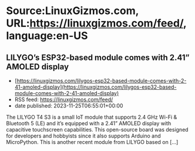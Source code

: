 # Source:LinuxGizmos.com, URL:https://linuxgizmos.com/feed/, language:en-US

## LILYGO’s ESP32-based module comes with 2.41” AMOLED display
 - [https://linuxgizmos.com/lilygos-esp32-based-module-comes-with-2-41-amoled-display](https://linuxgizmos.com/lilygos-esp32-based-module-comes-with-2-41-amoled-display)
 - RSS feed: https://linuxgizmos.com/feed/
 - date published: 2023-11-25T06:55:01+00:00

The LILYGO T4 S3 is a small IoT module that supports 2.4 GHz Wi-Fi &#38; Bluetooth 5 (LE) and it&#8217;s equipped with a 2.41&#8221; AMOLED display with capacitive touchscreen capabilities. This open-source board was designed for developers and hobbyists since it also supports Arduino and MicroPython. This is another recent module from LILYGO based on [&#8230;]

